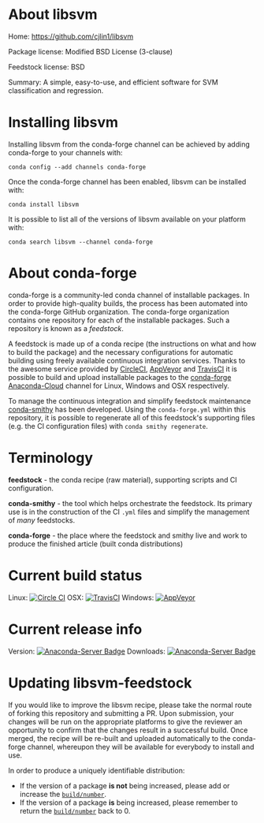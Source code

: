About libsvm
============

Home: https://github.com/cjlin1/libsvm

Package license: Modified BSD License (3-clause)

Feedstock license: BSD

Summary: A simple, easy-to-use, and efficient software for SVM classification and regression.



Installing libsvm
=================

Installing libsvm from the conda-forge channel can be achieved by adding conda-forge to your channels with:

```
conda config --add channels conda-forge
```

Once the conda-forge channel has been enabled, libsvm can be installed with:

```
conda install libsvm
```

It is possible to list all of the versions of libsvm available on your platform with:

```
conda search libsvm --channel conda-forge
```


About conda-forge
=================

conda-forge is a community-led conda channel of installable packages.
In order to provide high-quality builds, the process has been automated into the
conda-forge GitHub organization. The conda-forge organization contains one repository 
for each of the installable packages. Such a repository is known as a *feedstock*.

A feedstock is made up of a conda recipe (the instructions on what and how to build
the package) and the necessary configurations for automatic building using freely
available continuous integration services. Thanks to the awesome service provided by
[CircleCI](https://circleci.com/), [AppVeyor](http://www.appveyor.com/)
and [TravisCI](https://travis-ci.org/) it is possible to build and upload installable
packages to the [conda-forge](https://anaconda.org/conda-forge)
[Anaconda-Cloud](http://docs.anaconda.org/) channel for Linux, Windows and OSX respectively.

To manage the continuous integration and simplify feedstock maintenance
[conda-smithy](http://github.com/conda-forge/conda-smithy) has been developed.
Using the ``conda-forge.yml`` within this repository, it is possible to regenerate all of
this feedstock's supporting files (e.g. the CI configuration files) with ``conda smithy regenerate``.


Terminology
===========

**feedstock** - the conda recipe (raw material), supporting scripts and CI configuration.

**conda-smithy** - the tool which helps orchestrate the feedstock.
                   Its primary use is in the construction of the CI ``.yml`` files
                   and simplify the management of *many* feedstocks.

**conda-forge** - the place where the feedstock and smithy live and work to
                  produce the finished article (built conda distributions)

Current build status
====================
Linux: [![Circle CI](https://circleci.com/gh/conda-forge/libsvm-feedstock.svg?style=svg)](https://circleci.com/gh/conda-forge/libsvm-feedstock)
OSX: [![TravisCI](https://travis-ci.org/conda-forge/libsvm-feedstock.svg?branch=master)](https://travis-ci.org/conda-forge/libsvm-feedstock) 
Windows: [![AppVeyor](https://ci.appveyor.com/api/projects/status/github/conda-forge/libsvm-feedstock?svg=True)](https://ci.appveyor.com/project/conda-forge/libsvm-feedstock/branch/master)

Current release info
====================
Version: [![Anaconda-Server Badge](https://anaconda.org/conda-forge/libsvm/badges/version.svg)](https://anaconda.org/conda-forge/libsvm)
Downloads: [![Anaconda-Server Badge](https://anaconda.org/conda-forge/libsvm/badges/downloads.svg)](https://anaconda.org/conda-forge/libsvm)


Updating libsvm-feedstock
=========================

If you would like to improve the libsvm recipe, please take the normal
route of forking this repository and submitting a PR. Upon submission, your changes will
be run on the appropriate platforms to give the reviewer an opportunity to confirm that the
changes result in a successful build. Once merged, the recipe will be re-built and uploaded
automatically to the conda-forge channel, whereupon they will be available for everybody to
install and use.

In order to produce a uniquely identifiable distribution:
 * If the version of a package **is not** being increased, please add or increase
   the [``build/number``](http://conda.pydata.org/docs/building/meta-yaml.html#build-number-and-string). 
 * If the version of a package **is** being increased, please remember to return
   the [``build/number``](http://conda.pydata.org/docs/building/meta-yaml.html#build-number-and-string)
   back to 0.
